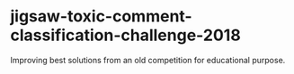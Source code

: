 # jigsaw-toxic-comment-classification-challenge-2018
Improving best solutions from an old competition for educational purpose.

